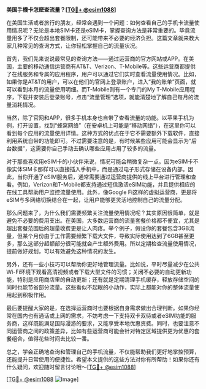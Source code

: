 **美国手機卡怎麽查流量？[[TG💪+ @esim1088](https://t.me/s/esim1088)]**

在美国生活或者旅行的朋友，经常会遇到一个问题：如何查看自己的手机卡流量使用情况呢？无论是本地SIM卡还是eSIM卡，掌握查询方法是非常重要的。毕竟流量用多了不仅会超出套餐限制，还可能带来不必要的经济负担。这篇文章就来教大家几种常见的查询方式，让你轻松掌握自己的流量状况。

首先，我们先来说说最常见的查询方法——通过运营商的官方网站或APP。在美国，主要的移动通信运营商有AT&T、Verizon、T-Mobile等。这些运营商都提供了在线服务和专属的应用程序，用户可以通过它们实时查看流量使用情况。比如，如果你是AT&T的用户，可以在他们的官网上登录账户，进入“我的账单”页面，就可以看到本月的流量使用明细。而T-Mobile则有一个专门的My T-Mobile应用程序，下载并安装后登录账号，点击“流量管理”选项，就能清楚地了解自己每月的流量消耗情况。

当然，除了官网和APP，很多手机本身也自带了查看流量的功能。以苹果手机为例，打开设置，找到“蜂窝网络”（在安卓机上可能是“移动网络”），在这里你可以看到每个应用的流量使用详情。这种方式的优点在于它不需要额外下载软件，直接利用系统自带的功能即可。不过需要注意的是，有时候某些应用可能会显示为“后台数据”，这需要你自己手动去确认哪些应用占用了较多的流量。

对于那些喜欢用eSIM卡的小伙伴来说，情况可能会稍微复杂一点。因为eSIM卡不像实体SIM卡那样可以直接插入手机中，而是通过电子形式存储在设备内部。因此，当你开通了eSIM服务后，通常需要通过运营商提供的线上平台进行管理和查看。例如，Verizon和T-Mobile都支持通过短信激活eSIM功能，并且提供相应的在线工具帮助用户监控流量使用。此外，像Google Fi这样的虚拟运营商，更是将eSIM与多网络切换结合在一起，让用户能够更灵活地控制自己的流量分配。

那么问题来了，为什么我们需要频繁关注流量使用情况呢？其实原因很简单，就是避免不必要的费用支出。在美国，大多数运营商的流量套餐价格都不便宜，尤其是超出套餐范围后的超量收费更是让人肉疼。举个例子，假设你的套餐包含3GB流量，但某个月份由于工作需要频繁下载大文件，导致实际使用达到了6GB甚至更多，那么这部分超额部分很可能就会产生额外费用。所以定期检查流量使用情况，提前做好规划，可以有效避免这种情况的发生。

另外，还有一些小技巧可以帮助你更好地管理流量。比如说，平时尽量减少在公共Wi-Fi环境下观看高清视频或者下载大型文件的习惯；关闭不必要的自动更新功能，特别是应用商店里的自动更新；还有就是定期清理手机缓存，释放存储空间的同时也能节省部分流量。这些看似不起眼的小动作，实际上都能对你的整体流量使用起到积极作用。

最后要提醒大家的是，在选择运营商时也要根据自身需求做出合理判断。如果你经常在国内也有通话或上网的需求，不妨考虑一下支持双卡双待或者eSIM功能的服务商，这样既能满足国际漫游的要求，又能享受本地优惠资费。同时，也要注意不同运营商之间的政策差异，比如有些运营商可能会针对特定区域提供更为优惠的套餐组合，值得花些时间去比较一番。

总之，学会正确地查询和管理自己的手机流量，不仅能帮助我们更好地掌控预算，还能提升日常使用的便捷性。希望本文提供的这些方法对你有所帮助！如果你还有什么疑问，欢迎随时留言讨论哦～[[TG💪+ @esim1088](https://t.me/s/esim1088)]

[[TG💪+ @esim1088](https://t.me/s/esim1088) ![Image](https://i.postimg.cc/4NQfJmqS/Snipaste-2025-05-13-00-14-12.png)]